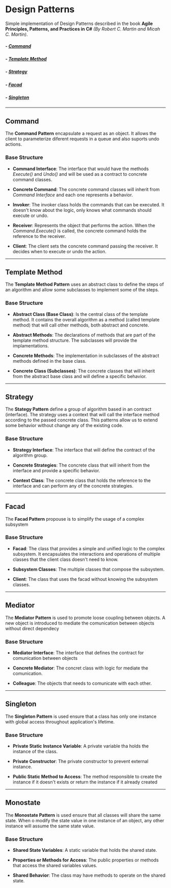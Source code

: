 # Design Patterns
Simple implementation of Design Patterns described in the book **Agile Principles, Patterns, and Practices in C#** *(By Robert C. Martin and Micah C. Martin)*.

##### - [Command](https://github.com/aclimarin/DesignPatterns/tree/main#command)
##### - [Template Method](https://github.com/aclimarin/DesignPatterns/tree/main#template-method)
##### - [Strategy](https://github.com/aclimarin/DesignPatterns/tree/main#strategy)
##### - [Facad](https://github.com/aclimarin/DesignPatterns/tree/main#facad)
##### - [Singleton](https://github.com/aclimarin/DesignPatterns/tree/main#singleton)

---

## Command
The **Command Pattern** encapsulate a request as an object. It allows the client to parameterize diferent requests in a queue and also suports undo actions.

### Base Structure

+ **Command Interface**: The interface that would have the methods *Execute()* and *Undo()* and will be used as a contract to concrete command classes.

+ **Concrete Command**: The concrete command classes will inherit from *Command Interface* and each one represents a behavior.

+ **Invoker**: The invoker class holds the commands that can be executed. It doesn't know about the logic, only knows what commands should execute or undo.

+ **Receiver**: Represents the object that performs the action. When the *Command.Execute()* is called, the concrete command holds the reference to the receiver.

+ **Client**: The client sets the concrete command passing the receiver. It decides when to execute or undo the action.

---

## Template Method
The **Template Method Pattern** uses an abstract class to define the steps of an algorithm and allow some subclasses to implement some of the steps.

### Base Structure

+ **Abstract Class (Base Class)**: Is the central class of the template method. It contains the overall algorithm as a method (called template method) that will call other methods, both abstract and concrete.

+ **Abstract Methods**: The declarations of methods that are part of the template method structure. The subclasses will provide the implamentations.

+ **Concrete Methods**: The implementation in subclasses of the abstract methods defined in the base class.

+ **Concrete Class (Subclasses)**: The concrete classes that will inherit from the abstract base class and will define a specific behavior.

---

## Strategy

The **Stategy Pattern** define a group of algorithm based in an contract (interface). The strategy uses a context that will call the interface method according to the passed concrete class. This patterns allow us to extend some behavior without change any of the existing code.

### Base Structure

+ **Strategy Interface**: The interface that will define the contract of the algorithm group.

+ **Concrete Strategies**: The concrete class that will inherit from the interface and provide a specific behavior.

+ **Context Class**: The concrete class that holds the reference to the interface and can perform any of the concrete strategies.

---

## Facad

The **Facad Pattern** propouse is to simplify the usage of a complex subsystem

### Base Structure

+ **Facad**: The class that provides a simple and unified logic to the complex subsystem. It encapsulates the interactions and operations of multiple classes that the client class doesn't need to know.

+ **Subsystem Classes**: The multiple classes that compose the subsystem.

+ **Client**: The class that uses the facad without knowing the subsystem classes.

---

## Mediator

The **Mediator Pattern** is used to promote loose coupling between objects. A new object is introduced to mediate the comunication between objects without direct dependecy

### Base Structure

+ **Mediator Interface**: The interface that defines the contract for comunication between objects

+ **Concrete Mediator**: The concret class with logic for mediate the comunication.

+ **Colleague**: The objects that needs to comunicate with each other.

---

## Singleton

The **Singleton Pattern** is used ensure that a class has only one instance with global access throughout application's lifetime.

### Base Structure

+ **Private Static Instance Variable**: A private variable tha holds the instance of the class.

+ **Private Constructor**: The private constructor to prevent external instance.

+ **Public Static Method to Access**: The method responsible to create the instance if it doesn't exists or return the instance if it already created

---

## Monostate

The **Monostate Pattern** is used ensure that all classes will share the same state. When o modify the state value in one instance of an object, any other instance will assume the same state value.

### Base Structure

+ **Shared State Variables**: A static variable that holds the shared state.

+ **Properties or Methods for Access**: The public properties or methods that access the shared variables values.

+ **Shared Behavior**: The class may have methods to operate on the shared state.